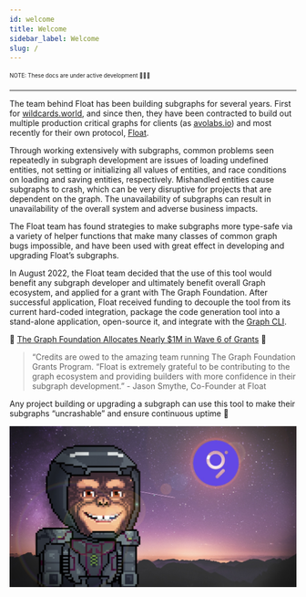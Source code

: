 ```yaml
---
id: welcome
title: Welcome
sidebar_label: Welcome
slug: /
---
```


<sub><sup> NOTE: These docs are under active development 👷‍♀️👷 </sup></sub>

---

The team behind Float has been building subgraphs for several years. First for [wildcards.world](https://wildcards.world/), and since then, they have been contracted to build out multiple production critical graphs for clients (as [avolabs.io](http://avolabs.io/)) and most recently for their own protocol, [Float](https://float.capital). 

Through working extensively with subgraphs, common problems seen repeatedly in subgraph development are issues of loading undefined entities, not setting or initializing all values of entities, and race conditions on loading and saving entities, respectively. Mishandled entities cause subgraphs to crash, which can be very disruptive for projects that are dependent on the graph. The unavailability of subgraphs can result in unavailability of the overall system and adverse business impacts.

The Float team has found strategies to make subgraphs more type-safe via a variety of helper functions that make many classes of common graph bugs impossible, and have been used with great effect in developing and upgrading Float’s subgraphs. 

In August 2022, the Float team decided that the use of this tool would benefit any subgraph developer and ultimately benefit overall Graph ecosystem, and applied for a grant with The Graph Foundation. After successful application, Float received funding to decouple the tool from its current hard-coded integration,  package the code generation tool into a stand-alone application, open-source it, and integrate with the [Graph CLI](https://thegraph.com/docs/en/cookbook/quick-start/). 

🎉 [The Graph Foundation Allocates Nearly $1M in Wave 6 of Grants](https://thegraph.com/blog/wave-six-grants/) 🎉

> “Credits are owed to the amazing team running The Graph Foundation Grants Program. “Float is extremely grateful to be contributing to the graph ecosystem and providing builders with more confidence in their subgraph development.” - Jason Smythe, Co-Founder at Float

Any project building or upgrading a subgraph can use this tool to make their subgraphs “uncrashable” and ensure continuous uptime :rocket:

![subgraph morgan](/img/subgraph-morgan.jpg)